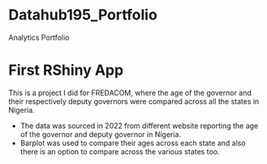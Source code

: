 # Datahub195_Portfolio
Analytics Portfolio

# First RShiny App

This is a project I did for FREDACOM, where the age of the governor and their respectively deputy governors were compared across all the states in Nigeria.
* The data was sourced in 2022 from different website reporting the age of the governor and deputy governor in Nigeria.
* Barplot was used to compare their ages across each state and also there is an option to compare across the various states too.
